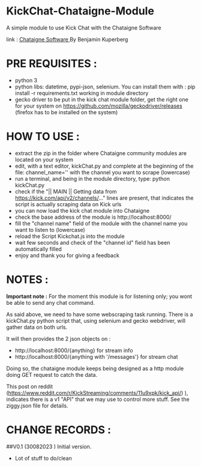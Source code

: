 # KickChat-Chataigne-Module
A simple module to use Kick Chat with the Chataigne Software

link :  <a href="http://benjamin.kuperberg.fr/chataigne/en" target="_blank">Chataigne Software </a> By Benjamin Kuperberg

# PRE REQUISITES : 
  - python 3
  - python libs: datetime, pypi-json, selenium. You can install them with : pip install -r requirements.txt  working in module directory
  - gecko driver to be put in the kick chat module folder, get the right one for your system on https://github.com/mozilla/geckodriver/releases (firefox has to be installed on the system)
  
 # HOW TO USE :
   - extract the zip in the folder where Chataigne community modules are located on your system
   - edit, with a text editor, kickChat.py and complete at the beginning of the file:  channel_name='' with the channel you want to scrape (lowercase)
   - run a terminal, and being in the module directory, type: python kickChat.py
   - check if the "|| MAIN ||  Getting data from https://kick.com/api/v2/channels/..." lines are present, that indicates the script is actually scraping data on Kick urls
   - you can now load the kick chat module into Chataigne
   - check the base address of the module is http://localhost:8000/
   - fill the "channel name" field of the module with the channel name you want to listen to (lowercase)
   - reload the Script Kickchat.js into the module
   - wait few seconds and check of the "channel id" field has been automatically filled
   - enjoy and thank you for giving a feedback

# NOTES :
**Important note :** For the moment this module is for listening only; you wont be able to send any chat command.

As said above, we need to have some webscraping task running.
There is a kickChat.py python script that, using selenium and gecko webdriver, will gather data on both urls.

It will then provides the 2 json objects on :
  -  http://localhost:8000/{anything}                    for stream info
  -  http://localhost:8000/{anything with '/messages'} for stream chat 

Doing so, the chataigne module keeps being designed as a http module doing GET request to catch the data.

This post on reddit (https://www.reddit.com/r/KickStreaming/comments/11u9xpk/kick_api/) ), indicates there is a v1 "API" that we may use to control more stuff.
See the ziggy.json file for details.

# CHANGE RECORDS :
##V0.1  (30082023 )  Initial version. 
  - Lot of stuff to do/clean



